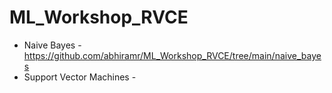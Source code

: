 # ML_Workshop_RVCE

- Naive Bayes - https://github.com/abhiramr/ML_Workshop_RVCE/tree/main/naive_bayes
- Support Vector Machines - 
